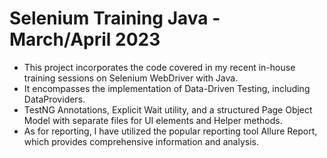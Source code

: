 # Selenium Training Java - March/April 2023
* This project incorporates the code covered in my recent in-house training sessions on Selenium WebDriver with Java. 
* It encompasses the implementation of Data-Driven Testing, including DataProviders.
* TestNG Annotations, Explicit Wait utility, and a structured Page Object Model with separate files for UI elements and Helper methods. 
* As for reporting, I have utilized the popular reporting tool Allure Report, which provides comprehensive information and analysis.
